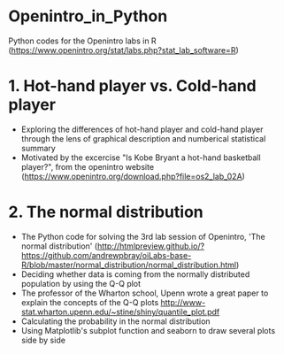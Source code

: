 # Openintro_in_Python
Python codes for the Openintro labs in R (https://www.openintro.org/stat/labs.php?stat_lab_software=R)

# 1. Hot-hand player vs. Cold-hand player 
* Exploring the differences of hot-hand player and cold-hand player through the lens of graphical description and numberical statistical summary
* Motivated by the excercise "Is Kobe Bryant a hot-hand basketball player?", from the openintro website (https://www.openintro.org/download.php?file=os2_lab_02A)

# 2. The normal distribution
* The Python code for solving the 3rd lab session of Openintro, 'The normal distribution' (http://htmlpreview.github.io/?https://github.com/andrewpbray/oiLabs-base-R/blob/master/normal_distribution/normal_distribution.html) 
* Deciding whether data is coming from the normally distributed population by using the Q-Q plot
* The professor of the Wharton school, Upenn wrote a great paper to explain the concepts of the Q-Q plots
http://www-stat.wharton.upenn.edu/~stine/shiny/quantile_plot.pdf
* Calculating the probability in the normal distribution
* Using Matplotlib's subplot function and seaborn to draw several plots side by side
